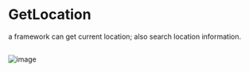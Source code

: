 # GetLocation
a framework can get current location; also search location information.

##
![image](https://github.com/liuqing520it/GetLocation/raw/master/location.gif)
